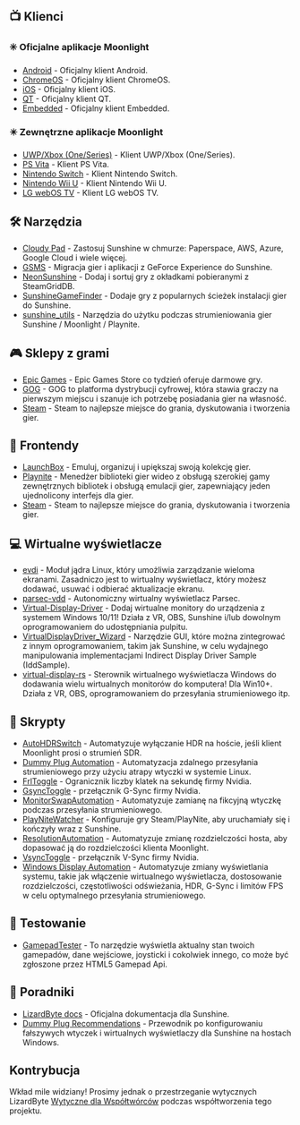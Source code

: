 <!--lint disable awesome-heading awesome-toc double-link-->

<div align="center" style="display: none;">
  <img src="/assets/banner.png" />
  <h1 align="center">Awesome Sunshine</h1>
  <h4 align="center">Kolekcja niesamowitych skryptów, narzędzi, przewodników i oprogramowania Sunshine</h4>
</div>

<div align="center" style="display: none;">
[
  <a href="#-clients">Klienci</a> •
  <a href="#%EF%B8%8F-tools">Narzędzia</a> •
  <a href="#-game-stores">Sklepy z grami</a> •
  <a href="#-frontends">Frontendy</a> •
  <a href="#-virtual-displays">Wirtualne wyświetlacze</a> •
  <a href="#-scripts">Skrypty</a> •
  <a href="#-testing">Testowanie</a> •
  <a href="#-guides">Poradniki</a>
]
</div>

## 📺 Klienci

### ✳️ Oficjalne aplikacje Moonlight

- [Android](https://github.com/moonlight-stream/moonlight-android) - Oficjalny klient Android.
- [ChromeOS](https://github.com/moonlight-stream/moonlight-chrome) - Oficjalny klient ChromeOS.
- [iOS](https://github.com/moonlight-stream/moonlight-ios) - Oficjalny klient iOS.
- [QT](https://github.com/moonlight-stream/moonlight-qt) - Oficjalny klient QT.
- [Embedded](https://github.com/moonlight-stream/moonlight-embedded) - Oficjalny klient Embedded.

### ✴️ Zewnętrzne aplikacje Moonlight

- [UWP/Xbox (One/Series)](https://github.com/TheElixZammuto/moonlight-xbox) - Klient UWP/Xbox (One/Series).
- [PS Vita](https://github.com/xyzz/vita-moonlight) - Klient PS Vita.
- [Nintendo Switch](https://github.com/XITRIX/Moonlight-Switch) - Klient Nintendo Switch.
- [Nintendo Wii U](https://github.com/GaryOderNichts/moonlight-wiiu) - Klient Nintendo Wii U.
- [LG webOS TV](https://github.com/mariotaku/moonlight-tv) - Klient LG webOS TV.

## 🛠️ Narzędzia

- [Cloudy Pad](https://github.com/PierreBeucher/cloudypad) - Zastosuj Sunshine w chmurze: Paperspace, AWS, Azure, Google Cloud i wiele więcej.
- [GSMS](https://github.com/LizardByte/GSMS) - Migracja gier i aplikacji z GeForce Experience do Sunshine.
- [NeonSunshine](https://github.com/NeonLightning/NeonSunshine) - Dodaj i sortuj gry z okładkami pobieranymi z SteamGridDB.
- [SunshineGameFinder](https://github.com/JMTK/SunshineGameFinder) - Dodaje gry z popularnych ścieżek instalacji gier do Sunshine.
- [sunshine_utils](https://github.com/designer-living/sunshine_utils) - Narzędzia do użytku podczas strumieniowania gier Sunshine / Moonlight / Playnite.

## 🎮 Sklepy z grami

- [Epic Games](https://www.epicgames.com) - Epic Games Store co tydzień oferuje darmowe gry.
- [GOG](https://www.gog.com) - GOG to platforma dystrybucji cyfrowej, która stawia graczy na pierwszym miejscu i szanuje ich potrzebę posiadania gier na własność.
- [Steam](https://store.steampowered.com) - Steam to najlepsze miejsce do grania, dyskutowania i tworzenia gier.

## 💠 Frontendy

- [LaunchBox](https://www.launchbox-app.com/) - Emuluj, organizuj i upiększaj swoją kolekcję gier.
- [Playnite](https://github.com/JosefNemec/Playnite) - Menedżer biblioteki gier wideo z obsługą szerokiej gamy zewnętrznych bibliotek i obsługą emulacji gier, zapewniający jeden ujednolicony interfejs dla gier.
- [Steam](https://store.steampowered.com) - Steam to najlepsze miejsce do grania, dyskutowania i tworzenia gier.

## 💻 Wirtualne wyświetlacze

- [evdi](https://github.com/DisplayLink/evdi) - Moduł jądra Linux, który umożliwia zarządzanie wieloma ekranami. Zasadniczo jest to wirtualny wyświetlacz, który możesz dodawać, usuwać i odbierać aktualizacje ekranu.
- [parsec-vdd](https://github.com/nomi-san/parsec-vdd) - Autonomiczny wirtualny wyświetlacz Parsec.
- [Virtual-Display-Driver](https://github.com/itsmikethetech/Virtual-Display-Driver) - Dodaj wirtualne monitory do urządzenia z systemem Windows 10/11! Działa z VR, OBS, Sunshine i/lub dowolnym oprogramowaniem do udostępniania pulpitu.
- [VirtualDisplayDriver_Wizard](https://github.com/sofmeright/VirtualDisplayDriver_Wizard) - Narzędzie GUI, które można zintegrować z innym oprogramowaniem, takim jak Sunshine, w celu wydajnego manipulowania implementacjami Indirect Display Driver Sample (IddSample).
- [virtual-display-rs](https://github.com/MolotovCherry/virtual-display-rs) - Sterownik wirtualnego wyświetlacza Windows do dodawania wielu wirtualnych monitorów do komputera! Dla Win10+. Działa z VR, OBS, oprogramowaniem do przesyłania strumieniowego itp.

## 📜 Skrypty

- [AutoHDRSwitch](https://github.com/Nonary/AutoHDRSwitch) - Automatyzuje wyłączanie HDR na hoście, jeśli klient Moonlight prosi o strumień SDR.
- [Dummy Plug Automation](https://github.com/XenHat/dummy-plug-automation) - Automatyzacja zdalnego przesyłania strumieniowego przy użyciu atrapy wtyczki w systemie Linux.
- [FrlToggle](https://github.com/FrogTheFrog/frl-toggle) - Ogranicznik liczby klatek na sekundę firmy Nvidia.
- [GsyncToggle](https://github.com/FrogTheFrog/gsync-toggle) - przełącznik G-Sync firmy Nvidia.
- [MonitorSwapAutomation](https://github.com/Nonary/MonitorSwapAutomation) - Automatyzuje zamianę na fikcyjną wtyczkę podczas przesyłania strumieniowego.
- [PlayNiteWatcher](https://github.com/Nonary/PlayNiteWatcher) - Konfiguruje gry Steam/PlayNite, aby uruchamiały się i kończyły wraz z Sunshine.
- [ResolutionAutomation](https://github.com/Nonary/ResolutionAutomation) - Automatyzuje zmianę rozdzielczości hosta, aby dopasować ją do rozdzielczości klienta Moonlight.
- [VsyncToggle](https://github.com/xanderfrangos/vsync-toggle) - przełącznik V-Sync firmy Nvidia.
- [Windows Display Automation](https://github.com/fehbari/sunshine-scripts) - Automatyzuje zmiany wyświetlania systemu, takie jak włączenie wirtualnego wyświetlacza, dostosowanie rozdzielczości, częstotliwości odświeżania, HDR, G-Sync i limitów FPS w celu optymalnego przesyłania strumieniowego.

## 🧪 Testowanie

- [GamepadTester](https://hardwaretester.com/gamepad) - To narzędzie wyświetla aktualny stan twoich gamepadów, dane wejściowe, joysticki i cokolwiek innego, co może być zgłoszone przez HTML5 Gamepad Api.

## 📓 Poradniki

- [LizardByte docs](https://docs.lizardbyte.dev/projects/sunshine) - Oficjalna dokumentacja dla Sunshine.
- [Dummy Plug Recommendations](https://github.com/Nonary/documentation/wiki/DummyPlugs) - Przewodnik po konfigurowaniu fałszywych wtyczek i wirtualnych wyświetlaczy dla Sunshine na hostach Windows.

## Kontrybucja

Wkład mile widziany! Prosimy jednak o przestrzeganie wytycznych LizardByte
[Wytyczne dla Współtwórców](https://docs.lizardbyte.dev/latest/developers/contributing.html)
podczas współtworzenia tego projektu.
